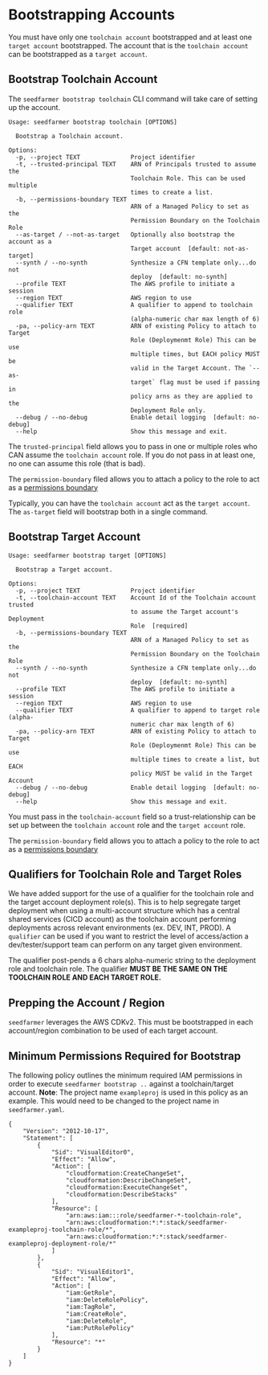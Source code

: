 # Bootstrapping Accounts

You must have only one `toolchain account` bootstrapped and at least one `target account` bootstrapped.  The account that is the `toolchain account` can be bootstrapped as a `target account`.


## Bootstrap Toolchain Account
The `seedfarmer bootstrap toolchain` CLI command will take care of setting up the account.  
```text
Usage: seedfarmer bootstrap toolchain [OPTIONS]

  Bootstrap a Toolchain account.

Options:
  -p, --project TEXT              Project identifier
  -t, --trusted-principal TEXT    ARN of Principals trusted to assume the
                                  Toolchain Role. This can be used multiple
                                  times to create a list.
  -b, --permissions-boundary TEXT
                                  ARN of a Managed Policy to set as the
                                  Permission Boundary on the Toolchain Role
  --as-target / --not-as-target   Optionally also bootstrap the account as a
                                  Target account  [default: not-as-target]
  --synth / --no-synth            Synthesize a CFN template only...do not
                                  deploy  [default: no-synth]
  --profile TEXT                  The AWS profile to initiate a session
  --region TEXT                   AWS region to use
  --qualifier TEXT                A qualifier to append to toolchain role
                                  (alpha-numeric char max length of 6)
  -pa, --policy-arn TEXT          ARN of existing Policy to attach to Target
                                  Role (Deploymenmt Role) This can be use
                                  multiple times, but EACH policy MUST be
                                  valid in the Target Account. The `--as-
                                  target` flag must be used if passing in
                                  policy arns as they are applied to the
                                  Deployment Role only.
  --debug / --no-debug            Enable detail logging  [default: no-debug]
  --help                          Show this message and exit.
```

The `trusted-principal` field allows you to pass in one or multiple roles who CAN assume the `toolchain account` role.  If you do not pass in at least one, no one can assume this role (that is bad).

The `permission-boundary` filed allows you to attach a policy to the role to act as a [permissions boundary](https://docs.aws.amazon.com/IAM/latest/UserGuide/access_policies_boundaries.html)

Typically, you can have the `toolchain account` act as the `target account`.  The `as-target` field will bootstrap both in a single command. 


## Bootstrap Target Account

```text
Usage: seedfarmer bootstrap target [OPTIONS]

  Bootstrap a Target account.

Options:
  -p, --project TEXT              Project identifier
  -t, --toolchain-account TEXT    Account Id of the Toolchain account trusted
                                  to assume the Target account's Deployment
                                  Role  [required]
  -b, --permissions-boundary TEXT
                                  ARN of a Managed Policy to set as the
                                  Permission Boundary on the Toolchain Role
  --synth / --no-synth            Synthesize a CFN template only...do not
                                  deploy  [default: no-synth]
  --profile TEXT                  The AWS profile to initiate a session
  --region TEXT                   AWS region to use
  --qualifier TEXT                A qualifier to append to target role (alpha-
                                  numeric char max length of 6)
  -pa, --policy-arn TEXT          ARN of existing Policy to attach to Target
                                  Role (Deploymenmt Role) This can be use
                                  multiple times to create a list, but EACH
                                  policy MUST be valid in the Target Account
  --debug / --no-debug            Enable detail logging  [default: no-debug]
  --help                          Show this message and exit.
```

You must pass in the `toolchain-account` field so a trust-relationship can be set up between the `toolchain account` role and the `target account` role.

The `permission-boundary` field allows you to attach a policy to the role to act as a [permissions boundary](https://docs.aws.amazon.com/IAM/latest/UserGuide/access_policies_boundaries.html)


## Qualifiers for Toolchain Role and Target Roles
We have added support for the use of a qualifier for the toolchain role and the target account deployment role(s).  This is to help segregate target deployment when using a multi-account structure which has a central shared services (CICD account) as the toolchain account performing deployments across relevant environments (ex. DEV, INT, PROD). A `qualifier` can be used if you want to restrict the level of access/action a dev/tester/support team can perform on any target given environment.

The qualifier post-pends a 6 chars alpha-numeric string to the deployment role and toolchain role.  The qualifier **MUST BE THE SAME ON THE TOOLCHAIN ROLE AND EACH TARGET ROLE.**


## Prepping the Account / Region
`seedfarmer` leverages the AWS CDKv2.  This must be bootstrapped in each account/region combination to be used of each target account.

## Minimum Permissions Required for Bootstrap
The following policy outlines the minimum required IAM permissions in order to execute `seedfarmer bootstrap ..` against a toolchain/target account. **Note**: The project name `exampleproj` is used in this policy as an example. This would need to be changed to the project name in `seedfarmer.yaml`.

```
{
    "Version": "2012-10-17",
    "Statement": [
        {
            "Sid": "VisualEditor0",
            "Effect": "Allow",
            "Action": [
                "cloudformation:CreateChangeSet",
                "cloudformation:DescribeChangeSet",
                "cloudformation:ExecuteChangeSet",
                "cloudformation:DescribeStacks"
            ],
            "Resource": [
                "arn:aws:iam:::role/seedfarmer-*-toolchain-role",
                "arn:aws:cloudformation:*:*:stack/seedfarmer-exampleproj-toolchain-role/*",
                "arn:aws:cloudformation:*:*:stack/seedfarmer-exampleproj-deployment-role/*"
            ]
        },
        {
            "Sid": "VisualEditor1",
            "Effect": "Allow",
            "Action": [
                "iam:GetRole",
                "iam:DeleteRolePolicy",
                "iam:TagRole",
                "iam:CreateRole",
                "iam:DeleteRole",
                "iam:PutRolePolicy"
            ],
            "Resource": "*"
        }
    ]
}
```
